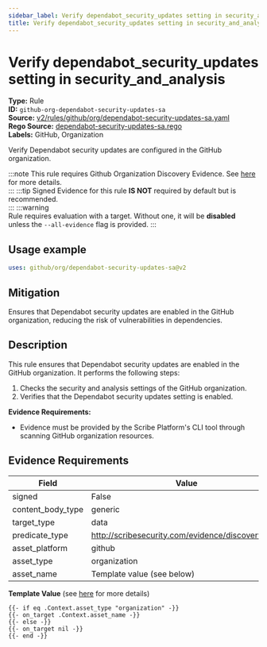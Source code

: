 ```yaml
---
sidebar_label: Verify dependabot_security_updates setting in security_and_analysis
title: Verify dependabot_security_updates setting in security_and_analysis
---  
```

# Verify dependabot_security_updates setting in security_and_analysis  
**Type:** Rule  
**ID:** `github-org-dependabot-security-updates-sa`  
**Source:** [v2/rules/github/org/dependabot-security-updates-sa.yaml](https://github.com/scribe-public/sample-policies/blob/main/v2/rules/github/org/dependabot-security-updates-sa.yaml)  
**Rego Source:** [dependabot-security-updates-sa.rego](https://github.com/scribe-public/sample-policies/blob/main/v2/rules/github/org/dependabot-security-updates-sa.rego)  
**Labels:** GitHub, Organization  

Verify Dependabot security updates are configured in the GitHub organization.

:::note 
This rule requires Github Organization Discovery Evidence. See [here](/docs/platforms/discover#github-discovery) for more details.  
::: 
:::tip 
Signed Evidence for this rule **IS NOT** required by default but is recommended.  
::: 
:::warning  
Rule requires evaluation with a target. Without one, it will be **disabled** unless the `--all-evidence` flag is provided.
::: 

## Usage example

```yaml
uses: github/org/dependabot-security-updates-sa@v2
```

## Mitigation  
Ensures that Dependabot security updates are enabled in the GitHub organization, reducing the risk of vulnerabilities in dependencies.


## Description  
This rule ensures that Dependabot security updates are enabled in the GitHub organization.
It performs the following steps:

1. Checks the security and analysis settings of the GitHub organization.
2. Verifies that the Dependabot security updates setting is enabled.

**Evidence Requirements:**
- Evidence must be provided by the Scribe Platform's CLI tool through scanning GitHub organization resources.

## Evidence Requirements  
| Field | Value |
|-------|-------|
| signed | False |
| content_body_type | generic |
| target_type | data |
| predicate_type | http://scribesecurity.com/evidence/discovery/v0.1 |
| asset_platform | github |
| asset_type | organization |
| asset_name | Template value (see below) |

**Template Value** (see [here](/docs/valint/initiatives#template-arguments) for more details)

```
{{- if eq .Context.asset_type "organization" -}}
{{- on_target .Context.asset_name -}}
{{- else -}}
{{- on_target nil -}}
{{- end -}}
```

